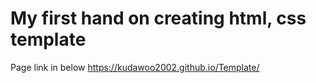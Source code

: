 # My first hand on creating html, css template

Page link in below
https://kudawoo2002.github.io/Template/
